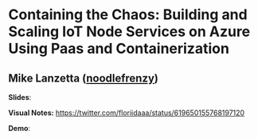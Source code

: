 # Containing the Chaos: Building and Scaling IoT Node Services on Azure Using Paas and Containerization
## Mike Lanzetta ([noodlefrenzy](http://twitter.com/noodlefrenzy))

**Slides**: 

**Visual Notes:** https://twitter.com/floriidaaa/status/619650155768197120

**Demo**:

